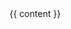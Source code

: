 <!DOCTYPE html>
<html>
    <head>
        <title>{{ page.title }}</title>
        <!-- Meta -->
        <meta charset="utf-8">
        <meta http-equiv="X-UA-Compatible" content="IE=edge">
        <meta name="viewport" content="width=device-width, initial-scale=1.0">
        <meta name="description" content="">
        <meta name="author" content="">
        <!-- Global CSS -->
        <link rel="stylesheet" href="{{ site.baseurl }}public/plugins/bootstrap/css/bootstrap.min.css">
        <!-- Javascript -->          
        <script type="text/javascript" src="{{ site.baseurl }}public/plugins/jquery-1.11.1.min.js"></script>
        <script type="text/javascript" src="{{ site.baseurl }}public/plugins/bootstrap/js/bootstrap.min.js"></script>
        <!-- HTML5 shim and Respond.js IE8 support of HTML5 elements and media queries -->
        <!--[if lt IE 9]>
          <script src="https://oss.maxcdn.com/libs/html5shiv/3.7.0/html5shiv.js"></script>
          <script src="https://oss.maxcdn.com/libs/respond.js/1.4.2/respond.min.js"></script>
        <![endif]-->
    </head>
<body>
    {{ content }}
</body>